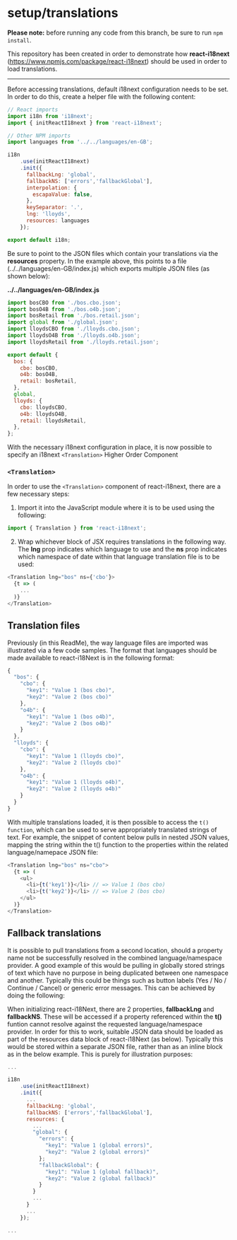 # **setup/translations**

**Please note:** before running any code from this branch, be sure to run `npm install`.

This repository has been created in order to demonstrate how **react-i18next** (https://www.npmjs.com/package/react-i18next) should be used in order to load translations.

----

Before accessing translations, default i18next configuration needs to be set. In order to do this, create a helper file with the following content:

```javascript
// React imports
import i18n from 'i18next';
import { initReactI18next } from 'react-i18next';

// Other NPM imports
import languages from '../../languages/en-GB';

i18n
    .use(initReactI18next)
    .init({
      fallbackLng: 'global',
      fallbackNS: ['errors','fallbackGlobal'],
      interpolation: {
        escapaValue: false,
      },
      keySeparator: '.',
      lng: 'lloyds',
      resources: languages
    });

export default i18n;
```

Be sure to point to the JSON files which contain your translations via the **resources** property. In the example above, this points to a file (../../languages/en-GB/index.js) which exports multiple JSON files (as shown below):

**../../languages/en-GB/index.js**
```javascript
import bosCBO from './bos.cbo.json';
import bosO4B from './bos.o4b.json';
import bosRetail from './bos.retail.json';
import global from './global.json';
import lloydsCBO from './lloyds.cbo.json';
import lloydsO4B from './lloyds.o4b.json';
import lloydsRetail from './lloyds.retail.json';

export default {
  bos: {
    cbo: bosCBO,
    o4b: bosO4B,
    retail: bosRetail,
  },
  global,
  lloyds: {
    cbo: lloydsCBO,
    o4b: lloydsO4B,
    retail: lloydsRetail,
  },
};
```

With the necessary i18next configuration in place, it is now possible to specify an i18next `<Translation>` Higher Order Component

### `<Translation>`

In order to use the `<Translation>` component of react-i18next, there are a few necessary steps:

1. Import it into the JavaScript module where it is to be used using the following:

```javascript
import { Translation } from 'react-i18next';
```

2. Wrap whichever block of JSX requires translations in the following way. The **lng** prop indicates which language to use and the **ns** prop indicates which namespace of date within that language translation file is to be used:

```javascript
<Translation lng="bos" ns={'cbo'}>
  {t => (
    ...
  )}
</Translation>
```

## Translation files

Previously (in this ReadMe), the way language files are imported was illustrated via a few code samples. The format that languages should be made available to react-i18Next is in the following format:

```javascript
{
  "bos": {
    "cbo": {
      "key1": "Value 1 (bos cbo)",
      "key2": "Value 2 (bos cbo)"
    },
    "o4b": {
      "key1": "Value 1 (bos o4b)",
      "key2": "Value 2 (bos o4b)"
    }
  },
  "lloyds": {
    "cbo": {
      "key1": "Value 1 (lloyds cbo)",
      "key2": "Value 2 (lloyds cbo)"
    },
    "o4b": {
      "key1": "Value 1 (lloyds o4b)",
      "key2": "Value 2 (lloyds o4b)"
    }
  }
}
```

With multiple translations loaded, it is then possible to access the `t() function`, which can be used to serve appropriately translated strings of text. For example, the snippet of content below pulls in nested JSON values, mapping the string within the t() function to the properties within the related language/namepace JSON file:

```javascript
<Translation lng="bos" ns="cbo">
  {t => (
    <ul>
      <li>{t('key1')}</li> // => Value 1 (bos cbo)
      <li>{t('key2')}</li> // => Value 2 (bos cbo)
    </ul>
  )}
</Translation>
```

## Fallback translations

It is possible to pull translations from a second location, should a property name not be successfully resolved in the combined language/namespace provider. A good example of this would be pulling in globally stored strings of text which have no purpose in being duplicated between one namespace and another. Typically this could be things such as button labels (Yes / No / Continue / Cancel) or generic error messages. This can be achieved by doing the following:

When initializing react-i18Next, there are 2 properties, **fallbackLng** and **fallbackNS**. These will be accessed if a property referenced within the **t()** funtion cannot resolve against the requested language/namespace provider. In order for this to work, suitable JSON data should be loaded as part of the resources data block of react-i18Next (as below). Typically this would be stored within a separate JSON file, rather than as an inline block as in the below example. This is purely for illustration purposes:

```javascript
...

i18n
    .use(initReactI18next)
    .init({
      ...
      fallbackLng: 'global',
      fallbackNS: ['errors','fallbackGlobal'],
      resources: {
        ...
        "global": {
          "errors": {
            "key1": "Value 1 (global errors)",
            "key2": "Value 2 (global errors)"
          };
          "fallbackGlobal": {
            "key1": "Value 1 (global fallback)",
            "key2": "Value 2 (global fallback)"
          }
        }
        ...
      }
      ...
    });

...
```